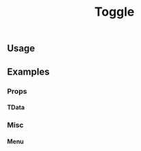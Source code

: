 ﻿---
title: Toggle
desc: "The Toggle component is a wrapper that allows you to switch between two states."
release: v1.7.0
related:
  - /blazor/components/buttons
  - /blazor/components/icons
  - /blazor/components/switches
---

## Usage

<masa-example file="Examples.components.toggles.Usage"></masa-example>

## Examples

### Props

#### TData

<masa-example file="Examples.components.toggles.TData"></masa-example>

### Misc

#### Menu

<masa-example file="Examples.components.toggles.Menu"></masa-example>